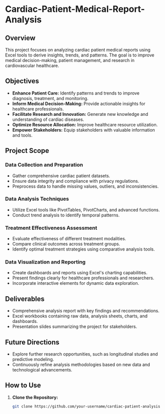 # Cardiac-Patient-Medical-Report-Analysis

## Overview

This project focuses on analyzing cardiac patient medical reports using Excel tools to derive insights, trends, and patterns. The goal is to improve medical decision-making, patient management, and research in cardiovascular healthcare.

## Objectives

- **Enhance Patient Care:** Identify patterns and trends to improve diagnosis, treatment, and monitoring.
- **Inform Medical Decision-Making:** Provide actionable insights for healthcare professionals.
- **Facilitate Research and Innovation:** Generate new knowledge and understanding of cardiac diseases.
- **Optimize Resource Allocation:** Improve healthcare resource utilization.
- **Empower Stakeholders:** Equip stakeholders with valuable information and tools.

## Project Scope

### Data Collection and Preparation

- Gather comprehensive cardiac patient datasets.
- Ensure data integrity and compliance with privacy regulations.
- Preprocess data to handle missing values, outliers, and inconsistencies.

### Data Analysis Techniques

- Utilize Excel tools like PivotTables, PivotCharts, and advanced functions.
- Conduct trend analysis to identify temporal patterns.

### Treatment Effectiveness Assessment

- Evaluate effectiveness of different treatment modalities.
- Compare clinical outcomes across treatment groups.
- Identify optimal treatment strategies using comparative analysis tools.

### Data Visualization and Reporting

- Create dashboards and reports using Excel's charting capabilities.
- Present findings clearly for healthcare professionals and researchers.
- Incorporate interactive elements for dynamic data exploration.

## Deliverables

- Comprehensive analysis report with key findings and recommendations.
- Excel workbooks containing raw data, analysis sheets, charts, and dashboards.
- Presentation slides summarizing the project for stakeholders.

## Future Directions

- Explore further research opportunities, such as longitudinal studies and predictive modeling.
- Continuously refine analysis methodologies based on new data and technological advancements.

## How to Use

1. **Clone the Repository:**
   ```bash
   git clone https://github.com/your-username/cardiac-patient-analysis.git


